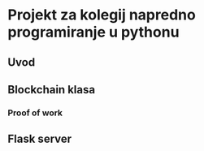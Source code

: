 # Projekt za kolegij napredno programiranje u pythonu

## Uvod

## Blockchain klasa

### Proof of work

## Flask server